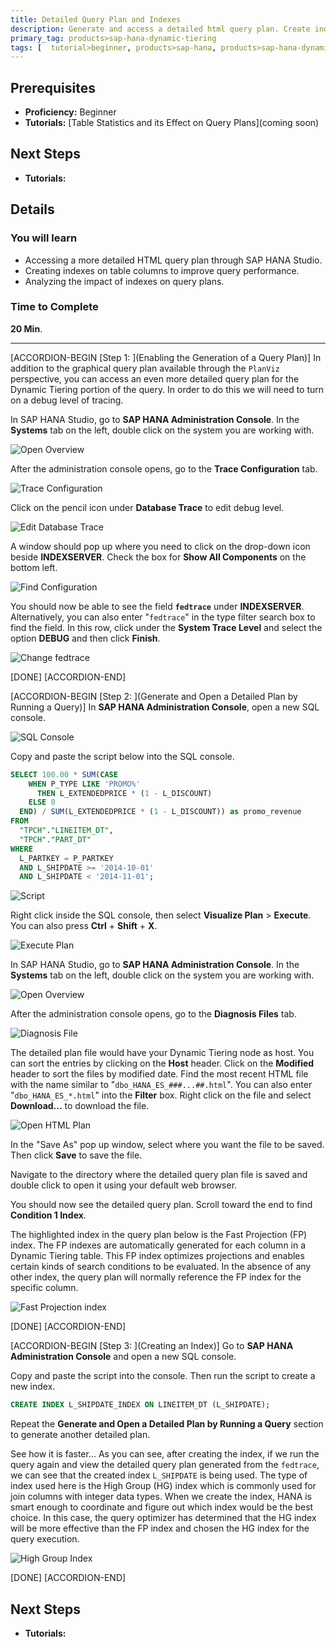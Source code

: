 ```yaml
---
title: Detailed Query Plan and Indexes
description: Generate and access a detailed html query plan. Create indexes on columns.
primary_tag: products>sap-hana-dynamic-tiering
tags: [  tutorial>beginner, products>sap-hana, products>sap-hana-dynamic-tiering, products>sap-hana-studio, topic>big-data, topic>sql ]
---
```

## Prerequisites
 - **Proficiency:** Beginner
 - **Tutorials:** [Table Statistics and its Effect on Query Plans](coming soon)

## Next Steps
 - **Tutorials:**

## Details
### You will learn
 - Accessing a more detailed HTML query plan through SAP HANA Studio.
 - Creating indexes on table columns to improve query performance.
 - Analyzing the impact of indexes on query plans.

### Time to Complete
**20 Min**.

---

[ACCORDION-BEGIN [Step 1: ](Enabling the Generation of a Query Plan)]
In addition to the graphical query plan available through the `PlanViz` perspective, you can access an even more detailed query plan for the Dynamic Tiering portion of the query. In order to do this we will need to turn on a debug level of tracing.

In SAP HANA Studio, go to **SAP HANA Administration Console**. In the **Systems** tab on the left, double click on the system you are working with.

![Open Overview](overview.png)

After the administration console opens, go to the **Trace Configuration** tab.

![Trace Configuration](trace.png)

Click on the pencil icon under **Database Trace** to edit debug level.

![Edit Database Trace](edit.png)

A window should pop up where you need to click on the drop-down icon beside **INDEXSERVER**. Check the box for **Show All Components** on the bottom left.

![Find Configuration](find-config.png)

You should now be able to see the field **`fedtrace`** under **INDEXSERVER**. Alternatively, you can also enter "`fedtrace`" in the type filter search box to find the field. In this row, click under the **System Trace Level** and select the option **DEBUG** and then click **Finish**.

![Change fedtrace](fedtrace.png)

[DONE]
[ACCORDION-END]

[ACCORDION-BEGIN [Step 2: ](Generate and Open a Detailed Plan by Running a Query)]
In **SAP HANA Administration Console**, open a new SQL console.

![SQL Console](sql-console.png)

Copy and paste the script below into the SQL console.

```sql
SELECT 100.00 * SUM(CASE
    WHEN P_TYPE LIKE 'PROMO%'
      THEN L_EXTENDEDPRICE * (1 - L_DISCOUNT)
    ELSE 0
  END) / SUM(L_EXTENDEDPRICE * (1 - L_DISCOUNT)) as promo_revenue
FROM
  "TPCH"."LINEITEM_DT",
  "TPCH"."PART_DT"
WHERE
  L_PARTKEY = P_PARTKEY
  AND L_SHIPDATE >= '2014-10-01'
  AND L_SHIPDATE < '2014-11-01';
```

![Script](script.png)

Right click inside the SQL console, then select **Visualize Plan** > **Execute**. You can also press **Ctrl** + **Shift** + **X**.

![Execute Plan](execute.png)

In SAP HANA Studio, go to **SAP HANA Administration Console**. In the **Systems** tab on the left, double click on the system you are working with.

![Open Overview](overview.png)

After the administration console opens, go to the **Diagnosis Files** tab.

![Diagnosis File](diagnosis.png)

The detailed plan file would have your Dynamic Tiering node as host. You can sort the entries by clicking on the **Host** header. Click on the **Modified** header to sort the files by modified date. Find the most recent HTML file with the name similar to "`dbo_HANA_ES_###...##.html`". You can also enter "`dbo_HANA_ES_*.html`" into the **Filter** box. Right click on the file and select **Download...** to download the file.

![Open HTML Plan](open-html.png)

In the "Save As" pop up window, select where you want the file to be saved. Then click **Save** to save the file.

Navigate to the directory where the detailed query plan file is saved and double click to open it using your default web browser.

You should now see the detailed query plan. Scroll toward the end to find **Condition 1 Index**.

The highlighted index in the query plan below is the Fast Projection (FP) index. The FP indexes are automatically generated for each column in a Dynamic Tiering table. This FP index optimizes projections and enables certain kinds of search conditions to be evaluated. In the absence of any other index, the query plan will normally reference the FP index for the specific column.

![Fast Projection index](fp-index.png)

[DONE]
[ACCORDION-END]

[ACCORDION-BEGIN [Step 3: ](Creating an Index)]
Go to **SAP HANA Administration Console** and open a new SQL console.

Copy and paste the script into the console. Then run the script to create a new index.
``` sql
CREATE INDEX L_SHIPDATE_INDEX ON LINEITEM_DT (L_SHIPDATE);
```

Repeat the **Generate and Open a Detailed Plan by Running a Query** section to generate another detailed plan.

See how it is faster...
As you can see, after creating the index, if we run the query again and view the detailed query plan generated from the `fedtrace`, we can see that the created index `L_SHIPDATE` is being used. The type of index used here is the High Group (HG) index which is commonly used for join columns with integer data types. When we create the index, HANA is smart enough to coordinate and figure out which index would be the best choice. In this case, the query optimizer has determined that the HG index will be more effective than the FP index and chosen the HG index for the query execution.

![High Group Index](high-group-index.png)

[DONE]
[ACCORDION-END]

## Next Steps
- **Tutorials:**
